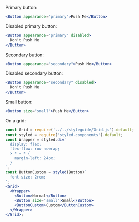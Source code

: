 Primary button:

```jsx
<Button appearance="primary">Push Me</Button>
```

Disabled primary button:

```jsx
<Button appearance="primary" disabled>
  Don't Push Me
</Button>
```

Secondary button:

```jsx
<Button appearance="secondary">Push Me</Button>
```

Disabled secondary button:

```jsx
<Button appearance="secondary" disabled>
  Don't Push Me
</Button>
```

Small button:

```jsx
<Button size="small">Push Me</Button>
```

On a grid:

```jsx
const Grid = require('../../styleguide/Grid.js').default;
const styled = require('styled-components').default;
const Wrapper = styled.div`
  display: flex;
  flex-flow: row nowrap;
  > * + * {
    margin-left: 24px;
  }
`;
const ButtonCustom = styled(Button)`
  font-size: 2rem;
`;
<Grid>
  <Wrapper>
    <Button>Normal</Button>
    <Button size="small">Small</Button>
    <ButtonCustom>Custom</ButtonCustom>
  </Wrapper>
</Grid>;
```
